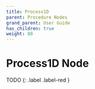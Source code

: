 ```yaml
---
title: Process1D
parent: Procedure Nodes
grand_parent: User Guide
has_children: true
weight: 80
---
```

# Process1D Node

TODO
{: .label .label-red }
